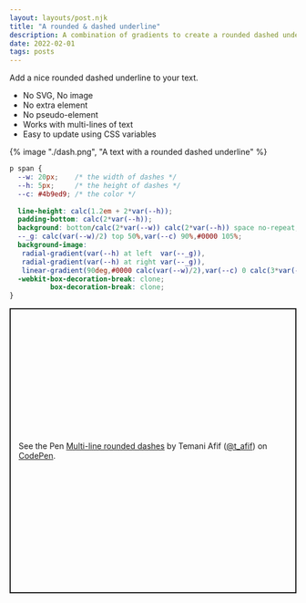 ```yaml
---
layout: layouts/post.njk
title: "A rounded & dashed underline"
description: A combination of gradients to create a rounded dashed underline
date: 2022-02-01
tags: posts
---
```


Add a nice rounded dashed underline to your text.
* No SVG, No image
* No extra element
* No pseudo-element
* Works with multi-lines of text
* Easy to update using CSS variables

{% image "./dash.png", "A text with a rounded dashed underline" %}

```css
p span {
  --w: 20px;    /* the width of dashes */
  --h: 5px;     /* the height of dashes */
  --c: #4b9ed9; /* the color */
  
  line-height: calc(1.2em + 2*var(--h));
  padding-bottom: calc(2*var(--h));
  background: bottom/calc(2*var(--w)) calc(2*var(--h)) space no-repeat;
  --_g: calc(var(--w)/2) top 50%,var(--c) 90%,#0000 105%;
  background-image: 
   radial-gradient(var(--h) at left  var(--_g)),   
   radial-gradient(var(--h) at right var(--_g)),   
   linear-gradient(90deg,#0000 calc(var(--w)/2),var(--c) 0 calc(3*var(--w)/2), #0000 0);
  -webkit-box-decoration-break: clone;
          box-decoration-break: clone;
}
```

<p class="codepen" data-height="500" data-default-tab="result" data-slug-hash="dyZGBvN" data-preview="true" data-user="t_afif" style="height: 500px; box-sizing: border-box; display: flex; align-items: center; justify-content: center; border: 2px solid; margin: 1em 0; padding: 1em;">
  <span>See the Pen <a href="https://codepen.io/t_afif/pen/dyZGBvN">
  Multi-line rounded dashes</a> by Temani Afif (<a href="https://codepen.io/t_afif">@t_afif</a>)
  on <a href="https://codepen.io">CodePen</a>.</span>
</p>
<script async src="https://cpwebassets.codepen.io/assets/embed/ei.js"></script>